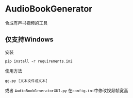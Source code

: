 # AudioBookGenerator
合成有声书视频的工具
## 仅支持Windows
安装
```
pip install -r requirements.ini
```
使用方法
```
gg.py [文本文件或文本]
```
或者 `AudioBookGeneratorGUI.py`
在`config.ini`中修改视频帧宽高
